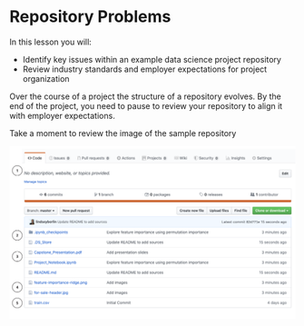 # Repository Problems

In this lesson you will:

- Identify key issues within an example data science project repository
- Review industry standards and employer expectations for project organization

Over the course of a project the structure of a repository evolves. By the end of the project, you need to pause to review your repository to align it with employer expectations.

Take a moment to review  the image of the sample repository

![repo problems](/images/MessyRepo_numbered.png)
